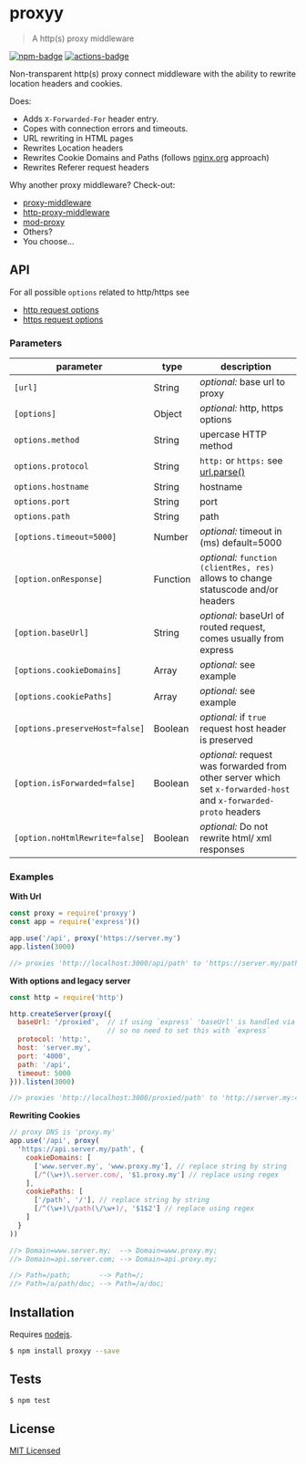 # proxyy

> A http(s) proxy middleware

[![npm-badge][npm-badge]][npm]
[![actions-badge][actions-badge]][actions]

Non-transparent http(s) proxy connect middleware with the ability to rewrite location headers and cookies.

Does:
- Adds `X-Forwarded-For` header entry.
- Copes with connection errors and timeouts.
- URL rewriting in HTML pages
- Rewrites Location headers
- Rewrites Cookie Domains and Paths (follows [nginx.org](http://nginx.org/en/docs/http/ngx_http_proxy_module.html#proxy_cookie_domain) approach)
- Rewrites Referer request headers

Why another proxy middleware? Check-out:
- [proxy-middleware](https://www.npmjs.com/package/proxy-middleware)
- [http-proxy-middleware](https://www.npmjs.com/package/http-proxy-middleware)
- [mod-proxy](https://www.npmjs.com/package/mod-proxy)
- Others?
- You choose...

## API

For all possible `options` related to http/https see
- [http request options](https://nodejs.org/api/http.html#http_http_request_options_callback)
- [https request options](https://nodejs.org/api/https.html#https_https_request_options_callback)

### Parameters

| parameter                 | type     | description                    |
| ------------------------- | -------- | -------------------------------|
| `[url]`                   | String   | _optional:_ base url to proxy  |
| `[options]`               | Object   | _optional:_ http, https options |
| `options.method`          | String   | upercase HTTP method |
| `options.protocol`        | String   | `http:` or `https:` see [url.parse()][url.parse] |
| `options.hostname`        | String   | hostname |
| `options.port`            | String   | port     |
| `options.path`            | String   | path     |
| `[options.timeout=5000]`  | Number   | _optional:_ timeout in (ms) default=5000 |
| `[option.onResponse]`     | Function | _optional:_ `function (clientRes, res)` allows to change statuscode and/or headers |
| `[option.baseUrl]`        | String   | _optional:_ baseUrl of routed request, comes usually from express |
| `[options.cookieDomains]` | Array    | _optional:_  see example |
| `[options.cookiePaths]`   | Array    | _optional:_  see example |
| `[options.preserveHost=false]`  | Boolean  | _optional:_  if `true` request host header is preserved |
| `[option.isForwarded=false]`    | Boolean  | _optional:_  request was forwarded from other server which set `x-forwarded-host` and `x-forwarded-proto` headers |
| `[option.noHtmlRewrite=false]`  | Boolean  | _optional:_  Do not rewrite html/ xml responses |

### Examples

**With Url**

```js
const proxy = require('proxyy')
const app = require('express')()

app.use('/api', proxy('https://server.my')
app.listen(3000)

//> proxies 'http://localhost:3000/api/path' to 'https://server.my/path'
```

**With options and legacy server**

```js
const http = require('http')

http.createServer(proxy({
  baseUrl: '/proxied',  // if using `express` 'baseUrl' is handled via express routing
                        // so no need to set this with `express`
  protocol: 'http:',
  host: 'server.my',
  port: '4000',
  path: '/api',
  timeout: 5000
})).listen(3000)

//> proxies 'http://localhost:3000/proxied/path' to 'http://server.my:4000/api/path'
```

**Rewriting Cookies**

```js
// proxy DNS is 'proxy.my'
app.use('/api', proxy(
  'https://api.server.my/path', {
    cookieDomains: [
      ['www.server.my', 'www.proxy.my'], // replace string by string
      [/^(\w+)\.server.com/, '$1.proxy.my'] // replace using regex
    ],
    cookiePaths: [
      ['/path', '/'], // replace string by string
      [/^(\w+)\/path(\/\w+)/, '$1$2'] // replace using regex
    ]
  }
))

//> Domain=www.server.my;  --> Domain=www.proxy.my;
//> Domain=api.server.com; --> Domain=api.proxy.my;

//> Path=/path;       --> Path=/;
//> Path=/a/path/doc; --> Path=/a/doc;
```

## Installation

Requires [nodejs](http://nodejs.org/).

```sh
$ npm install proxyy --save
```

## Tests

```sh
$ npm test
```

## License

[MIT Licensed](./LICENSE)

[url.parse]: https://nodejs.org/api/url.html#url_url_parse_urlstring_parsequerystring_slashesdenotehost
[npm-badge]: https://badgen.net/npm/v/proxyy
[npm]: https://www.npmjs.com/package/proxyy
[actions-badge]: https://github.com/commenthol/proxyy/workflows/CI/badge.svg?branch=master&event=push
[actions]: https://github.com/commenthol/proxyy/actions/workflows/ci.yml?query=branch%3Amaster

